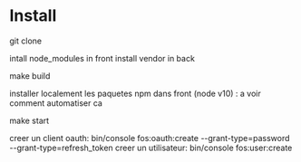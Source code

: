 # Install

git clone

intall node_modules in front
install vendor in back

make build

installer localement les paquetes npm dans front (node v10) : a voir comment automatiser ca

make start

creer un client oauth:
bin/console fos:oauth:create --grant-type=password --grant-type=refresh_token
creer un utilisateur:
bin/console fos:user:create
